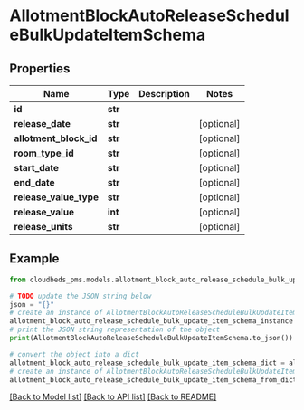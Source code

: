 # AllotmentBlockAutoReleaseScheduleBulkUpdateItemSchema


## Properties

Name | Type | Description | Notes
------------ | ------------- | ------------- | -------------
**id** | **str** |  | 
**release_date** | **str** |  | [optional] 
**allotment_block_id** | **str** |  | [optional] 
**room_type_id** | **str** |  | [optional] 
**start_date** | **str** |  | [optional] 
**end_date** | **str** |  | [optional] 
**release_value_type** | **str** |  | [optional] 
**release_value** | **int** |  | [optional] 
**release_units** | **str** |  | [optional] 

## Example

```python
from cloudbeds_pms.models.allotment_block_auto_release_schedule_bulk_update_item_schema import AllotmentBlockAutoReleaseScheduleBulkUpdateItemSchema

# TODO update the JSON string below
json = "{}"
# create an instance of AllotmentBlockAutoReleaseScheduleBulkUpdateItemSchema from a JSON string
allotment_block_auto_release_schedule_bulk_update_item_schema_instance = AllotmentBlockAutoReleaseScheduleBulkUpdateItemSchema.from_json(json)
# print the JSON string representation of the object
print(AllotmentBlockAutoReleaseScheduleBulkUpdateItemSchema.to_json())

# convert the object into a dict
allotment_block_auto_release_schedule_bulk_update_item_schema_dict = allotment_block_auto_release_schedule_bulk_update_item_schema_instance.to_dict()
# create an instance of AllotmentBlockAutoReleaseScheduleBulkUpdateItemSchema from a dict
allotment_block_auto_release_schedule_bulk_update_item_schema_from_dict = AllotmentBlockAutoReleaseScheduleBulkUpdateItemSchema.from_dict(allotment_block_auto_release_schedule_bulk_update_item_schema_dict)
```
[[Back to Model list]](../README.md#documentation-for-models) [[Back to API list]](../README.md#documentation-for-api-endpoints) [[Back to README]](../README.md)


